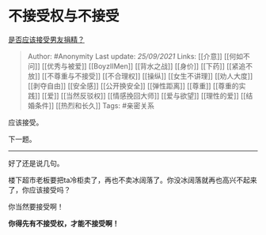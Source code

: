 # 不接受权与不接受
[是否应该接受男友捐精？](https://www.zhihu.com/question/64707074/answer/2139087045)

> Author: #Anonymity 
Last update: *25/09/2021* 
Links: [[介意]] [[何如不问]] [[优秀与被爱]] [[BoyzIIMen]] [[背水之战]] [[身价]] [[下药]] [[紧追不放]] [[不尊重与不接受]] [[不合理权]] [[操纵]] [[女生不讲理]] [[劝人大度]] [[剥夺自由]] [[安全感]] [[公开换安全]] [[弹性距离]] [[尊重]] [[尊重的实践]] [[爱]] [[当然反驳权]] [[情感挽回大师]] [[爱与欲望]] [[理性的爱]] [[结婚条件]] [[热烈和长久]]
Tags:  #亲密关系

应该接受。

下一题。

---

好了还是说几句。

楼下超市老板要把ta冷柜卖了，再也不卖冰阔落了。你没冰阔落就再也高兴不起来了，你应该接受吗？

你当然要接受啊！

**你得先有不接受权，才能不接受啊！**